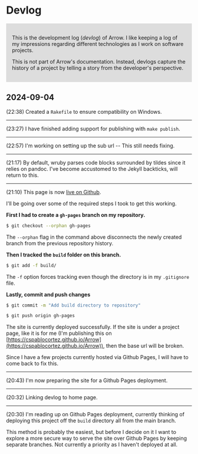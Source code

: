 # Devlog

<div style="background: #ddd; padding: 1rem">

  <p>This is the development log (<em>devlog</em>) of Arrow. 
  I like keeping a log of my impressions 
  regarding different technologies as I work on software projects.</p>

  <p>This is not part of Arrow's documentation. Instead, devlogs capture 
  the history of a project by telling a story from the developer's perspective.</p>
</div>


## 2024-09-04

(22:38) Created a `Rakefile` to ensure compatibility on Windows.

---

(23:27) I have finished adding support for publishing with `make publish`.

---

(22:57) I'm working on setting up the sub url -- This still needs fixing.

---

(21:17) By default, wruby parses code blocks surrounded by tildes 
since it relies on pandoc. I've become accustomed to the Jekyll
backticks, will return to this.

---

(21:10) This page is now [live on Github](https://cspablocortez.github.io/Arrow/devlog).

I'll be going over some of the required steps I took to get this working.

**First I had to create a `gh-pages` branch on my repository.**

~~~sh
$ git checkout --orphan gh-pages
~~~

The `--orphan` flag in the command above disconnects the newly created branch
from the previous repository history.

**Then I tracked the `build` folder on this branch.**

~~~sh
$ git add -f build/
~~~

The `-f` option forces tracking even though the directory is in my `.gitignore` file.


**Lastly, commit and push changes**

~~~sh
$ git commit -m "Add build directory to repository"
~~~

~~~sh
$ git push origin gh-pages
~~~

The site is currently deployed successfully. If the site is under a 
project page, like it is for me (I'm publishing this 
on [https://cspablocortez.github.io/Arrow](https://cspablocortez.github.io/Arrow)), then the base url will be broken.

Since I have a few projects currently hosted via Github Pages,
I will have to come back to fix this.

--- 

(20:43) I'm now preparing the site for a Github Pages deployment.

--- 

(20:32) Linking devlog to home page.

---

(20:30) I'm reading up on Github Pages deployment, currently 
thinking of deploying
this project off the `build` directory all from the main branch. 

This method is probably the easiest, but before I decide on it
I want to explore a more
secure way to serve the site over Github Pages by keeping 
separate branches. Not currently a priority as I haven't deployed at all.


